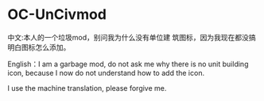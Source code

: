 # OC-UnCivmod

中文:本人的一个垃圾mod，别问我为什么没有单位建  筑图标，因为我现在都没搞明白图标怎么添加。  

English：I am a garbage mod, do not ask me   why there is no unit building icon, because I   now do not understand how to add the icon.

I use the machine translation, please forgive    me.
